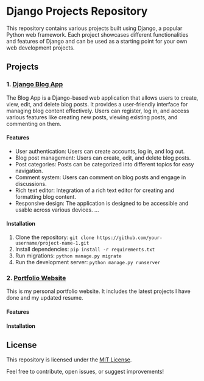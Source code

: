 # Django Projects Repository

This repository contains various projects built using Django, a popular Python web framework. Each project showcases different functionalities and features of Django and can be used as a starting point for your own web development projects.

## Projects

### 1. [Django Blog App](https://github.com/Paul-Ndirangu/django-projects/tree/main/blog_app)

The Blog App is a Django-based web application that allows users to create, view, edit, and delete blog posts. It provides a user-friendly interface for managing blog content effectively. Users can register, log in, and access various features like creating new posts, viewing existing posts, and commenting on them.

#### Features

- User authentication: Users can create accounts, log in, and log out.
- Blog post management: Users can create, edit, and delete blog posts.
- Post categories: Posts can be categorized into different topics for easy navigation.
- Comment system: Users can comment on blog posts and engage in discussions.
- Rich text editor: Integration of a rich text editor for creating and formatting blog content.
- Responsive design: The application is designed to be accessible and usable across various devices.
...

#### Installation

1. Clone the repository: `git clone https://github.com/your-username/project-name-1.git`
2. Install dependencies: `pip install -r requirements.txt`
3. Run migrations: `python manage.py migrate`
4. Run the development server: `python manage.py runserver`

### 2. [Portfolio Website]()

This is my personal portfolio website. It includes the latest projects I have done and my updated resume.

#### Features


#### Installation



## License

This repository is licensed under the [MIT License](LICENSE).

Feel free to contribute, open issues, or suggest improvements!